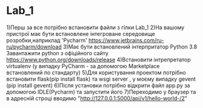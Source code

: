 # Lab_1
1)Перш за все потрібно встановити файли з гілки Lab_1
2)На вашому пристрої має бути встановлене інтегроване середовище розробки,наприклад 'Pycharm' https://www.jetbrains.com/ru-ru/pycharm/download
3)Має бути встановлений інтерпритатор Python 3.8 Завантажити python з офіційного сайту https://www.python.org/downloads/release
4)Встановити інтрепретатор virtualenv (у випадку PyCharm - за допомогою Marketplace встановлений по стандарту)
5)Для користування проектом потрібно встановити flask(pip install flask) та  wsgi server , у моєму випадку gevent (pip install gevent)
6)Після установки потрібно відкрити файл app.py за допомогою IDLE(Pycharm) та запустити його 
7)Переходимо у браузер та в адресній строці вводимо "http://127.0.0.1:5000/api/v1/hello-world-/2"
